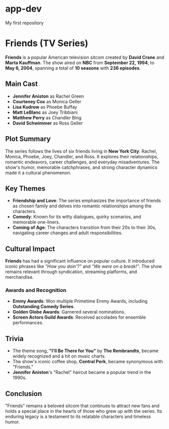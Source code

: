 # app-dev
My first repository
# Friends (TV Series)

**Friends** is a popular American television sitcom created by **David Crane** and **Marta Kauffman**. The show aired on **NBC** from **September 22, 1994**, to **May 6, 2004**, spanning a total of **10 seasons** with **236 episodes**.

## Main Cast
- **Jennifer Aniston** as Rachel Green
- **Courteney Cox** as Monica Geller
- **Lisa Kudrow** as Phoebe Buffay
- **Matt LeBlanc** as Joey Tribbiani
- **Matthew Perry** as Chandler Bing
- **David Schwimmer** as Ross Geller

## Plot Summary
The series follows the lives of six friends living in **New York City**: Rachel, Monica, Phoebe, Joey, Chandler, and Ross. It explores their relationships, romantic endeavors, career challenges, and everyday misadventures. The show's humor, memorable catchphrases, and strong character dynamics made it a cultural phenomenon.

## Key Themes
- **Friendship and Love**: The series emphasizes the importance of friends as chosen family and delves into romantic relationships among the characters.
- **Comedy**: Known for its witty dialogues, quirky scenarios, and memorable one-liners.
- **Coming of Age**: The characters transition from their 20s to their 30s, navigating career changes and adult responsibilities.

## Cultural Impact
**Friends** has had a significant influence on popular culture. It introduced iconic phrases like _"How you doin'?"_ and _"We were on a break!"_. The show remains relevant through syndication, streaming platforms, and merchandise.

### Awards and Recognition
- **Emmy Awards**: Won multiple Primetime Emmy Awards, including **Outstanding Comedy Series**.
- **Golden Globe Awards**: Garnered several nominations.
- **Screen Actors Guild Awards**: Received accolades for ensemble performances.

## Trivia
- The theme song, **"I'll Be There for You"** by **The Rembrandts**, became widely recognized and a hit on music charts.
- The show's iconic coffee shop, **Central Perk**, became synonymous with "Friends."
- **Jennifer Aniston**'s "Rachel" haircut became a popular trend in the 1990s.

## Conclusion
"Friends" remains a beloved sitcom that continues to attract new fans and holds a special place in the hearts of those who grew up with the series. Its enduring legacy is a testament to its relatable characters and timeless humor.
